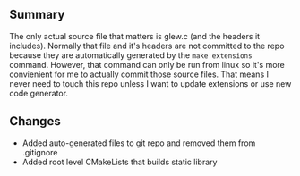 ## Summary

The only actual source file that matters is glew.c (and the headers it
includes). Normally that file and it's headers are not committed to the repo
because they are automatically generated by the `make extensions` command.
However, that command can only be run from linux so it's more convienient for
me to actually commit those source files. That means I never need to touch
this repo unless I want to update extensions or use new code generator.

## Changes

* Added auto-generated files to git repo and removed them from .gitignore
* Added root level CMakeLists that builds static library
